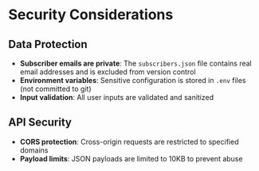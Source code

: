 # Security Considerations

## Data Protection
- **Subscriber emails are private**: The `subscribers.json` file contains real email addresses and is excluded from version control
- **Environment variables**: Sensitive configuration is stored in `.env` files (not committed to git)
- **Input validation**: All user inputs are validated and sanitized

## API Security
- **CORS protection**: Cross-origin requests are restricted to specified domains
- **Payload limits**: JSON payloads are limited to 10KB to prevent abuse
